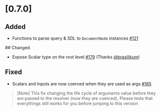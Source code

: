 # [0.7.0]

## Added
- Functions to parse query & SDL to `DocumentNode` instances [#121](https://github.com/tartiflette/tartiflette/issues/121)

## Changed
- Expose Scalar type on the root level [#179](https://github.com/tartiflette/tartiflette/issues/179) (Thanks [@brasilikum](https://github.com/brasilikum))

## Fixed
- Scalars and Inputs are now coerced when they are used as args [#185](https://github.com/tartiflette/tartiflette/issues/185)

> [Note] This fix changing the life cycle of arguments value before they are passed to the resolver (now they are coerced), Please tests that everythings still works for you before jumping to this version
